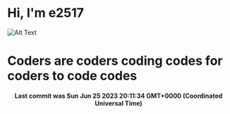 # Hi, I'm e2517

![Alt Text](https://github.com/E2517/e2517/blob/master/images/background.gif)

# Coders are coders coding codes for coders to code codes

<h4 align="center">Last commit was Sun Jun 25 2023 20:11:34 GMT+0000 (Coordinated Universal Time)</h4>
